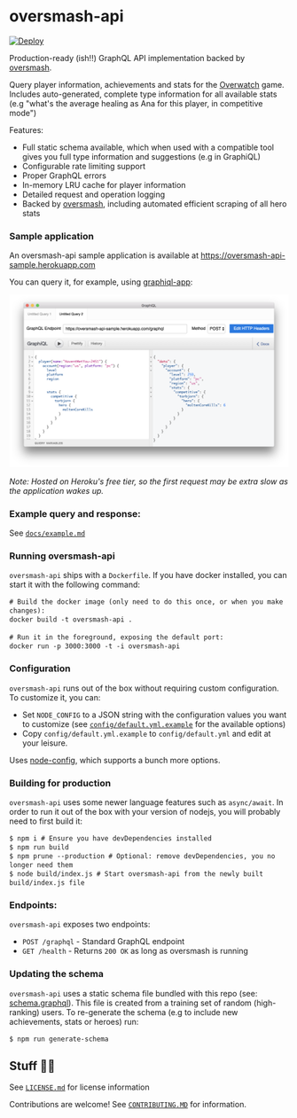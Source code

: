 # oversmash-api

[![Deploy](https://www.herokucdn.com/deploy/button.svg)](https://heroku.com/deploy)

Production-ready (ish!!) GraphQL API implementation backed by [oversmash](https://github.com/filp/oversmash).

Query player information, achievements and stats for the [Overwatch](https://playoverwatch.com/en-us/) game. Includes auto-generated, complete type information for all available stats (e.g "what's the average healing as Ana for this player, in competitive mode")

Features:

- Full static schema available, which when used with a compatible tool gives you full type information and suggestions (e.g in GraphiQL)
- Configurable rate limiting support
- Proper GraphQL errors
- In-memory LRU cache for player information
- Detailed request and operation logging
- Backed by [oversmash](https://github.com/filp/oversmash), including automated efficient scraping of all hero stats

### Sample application

An oversmash-api sample application is available at https://oversmash-api-sample.herokuapp.com

You can query it, for example, using [graphiql-app](https://github.com/skevy/graphiql-app):

![](/graphiql.png)

*Note: Hosted on Heroku's free tier, so the first request may be extra slow as the application wakes up.*

### Example query and response:

See [`docs/example.md`](/docs/example.md)

### Running oversmash-api

`oversmash-api` ships with a `Dockerfile`. If you have docker installed, you can start it with the following command:

```shell
# Build the docker image (only need to do this once, or when you make changes):
docker build -t oversmash-api .

# Run it in the foreground, exposing the default port:
docker run -p 3000:3000 -t -i oversmash-api
```

### Configuration

`oversmash-api` runs out of the box without requiring custom configuration. To customize it, you can:

- Set `NODE_CONFIG` to a JSON string with the configuration values you want to customize (see [`config/default.yml.example`](/config/default.yml.example) for the available options)
- Copy `config/default.yml.example` to `config/default.yml` and edit at your leisure.

Uses [node-config](https://github.com/lorenwest/node-config), which supports a bunch more options.

### Building for production

`oversmash-api` uses some newer language features such as `async/await`. In order to run it out of the box with your version of nodejs, you will probably need to first build it:

```shell
$ npm i # Ensure you have devDependencies installed
$ npm run build
$ npm prune --production # Optional: remove devDependencies, you no longer need them
$ node build/index.js # Start oversmash-api from the newly built build/index.js file
```

### Endpoints:

`oversmash-api` exposes two endpoints:

- `POST /graphql` - Standard GraphQL endpoint
- `GET /health` - Returns `200 OK` as long as oversmash is running

### Updating the schema

`oversmash-api` uses a static schema file bundled with this repo (see: [schema.graphql](/schema.graphql)). This file is created from a training set of random (high-ranking) users. To re-generate the schema (e.g to include new achievements, stats or heroes) run:

```shell
$ npm run generate-schema
```

## Stuff 🤠🦍

See [`LICENSE.md`](/LICENSE.md) for license information

Contributions are welcome! See [`CONTRIBUTING.MD`](/CONTRIBUTING.md) for information.
